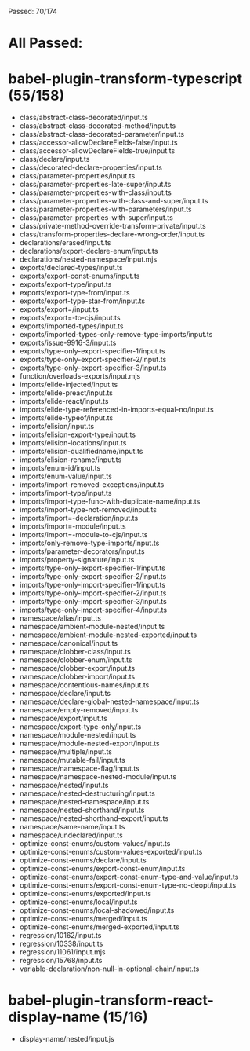 Passed: 70/174

# All Passed:



# babel-plugin-transform-typescript (55/158)
* class/abstract-class-decorated/input.ts
* class/abstract-class-decorated-method/input.ts
* class/abstract-class-decorated-parameter/input.ts
* class/accessor-allowDeclareFields-false/input.ts
* class/accessor-allowDeclareFields-true/input.ts
* class/declare/input.ts
* class/decorated-declare-properties/input.ts
* class/parameter-properties/input.ts
* class/parameter-properties-late-super/input.ts
* class/parameter-properties-with-class/input.ts
* class/parameter-properties-with-class-and-super/input.ts
* class/parameter-properties-with-parameters/input.ts
* class/parameter-properties-with-super/input.ts
* class/private-method-override-transform-private/input.ts
* class/transform-properties-declare-wrong-order/input.ts
* declarations/erased/input.ts
* declarations/export-declare-enum/input.ts
* declarations/nested-namespace/input.mjs
* exports/declared-types/input.ts
* exports/export-const-enums/input.ts
* exports/export-type/input.ts
* exports/export-type-from/input.ts
* exports/export-type-star-from/input.ts
* exports/export=/input.ts
* exports/export=-to-cjs/input.ts
* exports/imported-types/input.ts
* exports/imported-types-only-remove-type-imports/input.ts
* exports/issue-9916-3/input.ts
* exports/type-only-export-specifier-1/input.ts
* exports/type-only-export-specifier-2/input.ts
* exports/type-only-export-specifier-3/input.ts
* function/overloads-exports/input.mjs
* imports/elide-injected/input.ts
* imports/elide-preact/input.ts
* imports/elide-react/input.ts
* imports/elide-type-referenced-in-imports-equal-no/input.ts
* imports/elide-typeof/input.ts
* imports/elision/input.ts
* imports/elision-export-type/input.ts
* imports/elision-locations/input.ts
* imports/elision-qualifiedname/input.ts
* imports/elision-rename/input.ts
* imports/enum-id/input.ts
* imports/enum-value/input.ts
* imports/import-removed-exceptions/input.ts
* imports/import-type/input.ts
* imports/import-type-func-with-duplicate-name/input.ts
* imports/import-type-not-removed/input.ts
* imports/import=-declaration/input.ts
* imports/import=-module/input.ts
* imports/import=-module-to-cjs/input.ts
* imports/only-remove-type-imports/input.ts
* imports/parameter-decorators/input.ts
* imports/property-signature/input.ts
* imports/type-only-export-specifier-1/input.ts
* imports/type-only-export-specifier-2/input.ts
* imports/type-only-import-specifier-1/input.ts
* imports/type-only-import-specifier-2/input.ts
* imports/type-only-import-specifier-3/input.ts
* imports/type-only-import-specifier-4/input.ts
* namespace/alias/input.ts
* namespace/ambient-module-nested/input.ts
* namespace/ambient-module-nested-exported/input.ts
* namespace/canonical/input.ts
* namespace/clobber-class/input.ts
* namespace/clobber-enum/input.ts
* namespace/clobber-export/input.ts
* namespace/clobber-import/input.ts
* namespace/contentious-names/input.ts
* namespace/declare/input.ts
* namespace/declare-global-nested-namespace/input.ts
* namespace/empty-removed/input.ts
* namespace/export/input.ts
* namespace/export-type-only/input.ts
* namespace/module-nested/input.ts
* namespace/module-nested-export/input.ts
* namespace/multiple/input.ts
* namespace/mutable-fail/input.ts
* namespace/namespace-flag/input.ts
* namespace/namespace-nested-module/input.ts
* namespace/nested/input.ts
* namespace/nested-destructuring/input.ts
* namespace/nested-namespace/input.ts
* namespace/nested-shorthand/input.ts
* namespace/nested-shorthand-export/input.ts
* namespace/same-name/input.ts
* namespace/undeclared/input.ts
* optimize-const-enums/custom-values/input.ts
* optimize-const-enums/custom-values-exported/input.ts
* optimize-const-enums/declare/input.ts
* optimize-const-enums/export-const-enum/input.ts
* optimize-const-enums/export-const-enum-type-and-value/input.ts
* optimize-const-enums/export-const-enum-type-no-deopt/input.ts
* optimize-const-enums/exported/input.ts
* optimize-const-enums/local/input.ts
* optimize-const-enums/local-shadowed/input.ts
* optimize-const-enums/merged/input.ts
* optimize-const-enums/merged-exported/input.ts
* regression/10162/input.ts
* regression/10338/input.ts
* regression/11061/input.mjs
* regression/15768/input.ts
* variable-declaration/non-null-in-optional-chain/input.ts

# babel-plugin-transform-react-display-name (15/16)
* display-name/nested/input.js

